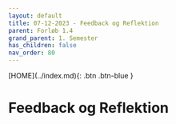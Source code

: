 ```yaml
---
layout: default
title: 07-12-2023 - Feedback og Reflektion
parent: Forløb 1.4
grand_parent: 1. Semester
has_children: false
nav_order: 80
---
```


<span class="fs-1">
[HOME](../index.md){: .btn .btn-blue }
</span>

# Feedback og Reflektion
